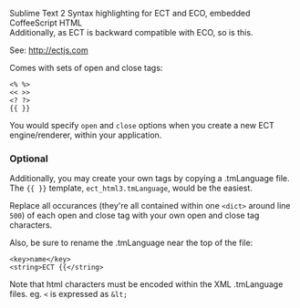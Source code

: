 
Sublime Text 2 Syntax highlighting for ECT and ECO, embedded CoffeeScript HTML  
Additionally, as ECT is backward compatible with ECO, so is this.

See: http://ectjs.com

Comes with sets of open and close tags:

```
<% %>
<< >>
<? ?>
{{ }}
```

You would specify `open` and `close` options when you create a new ECT engine/renderer, within your application.

### Optional

Additionally, you may create your own tags by copying a .tmLanguage file.  
The `{{ }}` template, `ect_html3.tmLanguage`, would be the easiest.  

Replace all occurances (they're all contained within one `<dict>` around line `500`) of each open and close tag with your own open and close tag characters.

Also, be sure to rename the .tmLanguage near the top of the file:
```
<key>name</key>
<string>ECT {{</string>
```
Note that html characters must be encoded within the XML .tmLanguage files. eg. `<` is expressed as `&lt;`

